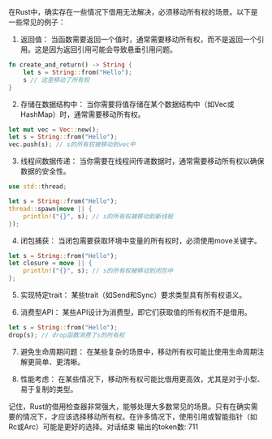 在Rust中，确实存在一些情况下借用无法解决，必须移动所有权的场景。以下是一些常见的例子：

1. 返回值：
当函数需要返回一个值时，通常需要移动所有权，而不是返回一个引用。这是因为返回引用可能会导致悬垂引用问题。

```rust
fn create_and_return() -> String {
    let s = String::from("Hello");
    s // 这里移动了所有权
}
```

2. 存储在数据结构中：
当你需要将值存储在某个数据结构中（如Vec或HashMap）时，通常需要移动所有权。

```rust
let mut vec = Vec::new();
let s = String::from("Hello");
vec.push(s); // s的所有权被移动到vec中
```

3. 线程间数据传递：
当你需要在线程间传递数据时，通常需要移动所有权以确保数据的安全性。

```rust
use std::thread;

let s = String::from("Hello");
thread::spawn(move || {
    println!("{}", s); // s的所有权被移动到新线程
});
```

4. 闭包捕获：
当闭包需要获取环境中变量的所有权时，必须使用move关键字。

```rust
let s = String::from("Hello");
let closure = move || {
    println!("{}", s); // s的所有权被移动到闭包中
};
```

5. 实现特定trait：
某些trait（如Send和Sync）要求类型具有所有权语义。

6. 消费型API：
某些API设计为消费型，即它们获取值的所有权而不是借用。

```rust
let s = String::from("Hello");
drop(s); // drop函数消费了s的所有权
```

7. 避免生命周期问题：
在某些复杂的场景中，移动所有权可能比使用生命周期注解更简单、更清晰。

8. 性能考虑：
在某些情况下，移动所有权可能比借用更高效，尤其是对于小型、易于复制的类型。

记住，Rust的借用检查器非常强大，能够处理大多数常见的场景。只有在确实需要的情况下，才应该选择移动所有权。在许多情况下，使用引用或智能指针（如Rc或Arc）可能是更好的选择。对话结束
输出的token数: 711
